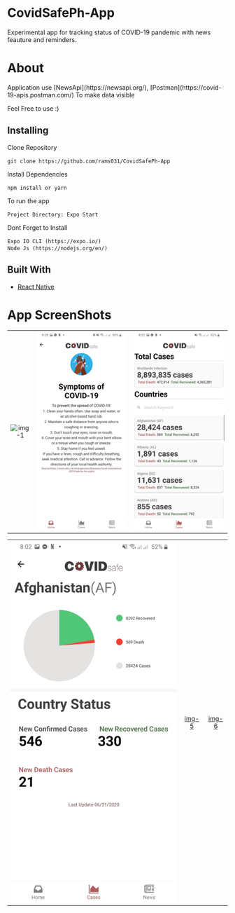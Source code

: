# CovidSafePh-App
<p>Experimental app for tracking status of COVID-19 pandemic with news feauture and reminders. </p>

# About
<p> Application use [NewsApi](https://newsapi.org/), [Postman](https://covid-19-apis.postman.com/) To make data visible </p>
Feel Free to use :)

## Installing
Clone Repository
```
git clone https://github.com/rams031/CovidSafePh-App
```
Install Dependencies
```
npm install or yarn
```
To run the app
```
Project Directory: Expo Start
```
Dont Forget to Install
```
Expo IO CLI (https://expo.io/)
Node Js (https://nodejs.org/en/)
```

## Built With

* [React Native](https://reactnative.dev/) 


# App ScreenShots

|                                 |                             |                              |
| :-----------------------------: | :-------------------------: | :--------------------------: |
| ![img-1](components/test4.jpg '1') | ![img-2](components/test5.jpg '2') | ![img-3](components/test1.jpg '3') |

|                             |                             |                              |
| :-------------------------: | :-------------------------: | :--------------------------: |
| ![img-4](components/test2.jpg '4') | [img-5](components/test6.jpg '5') | [img-6](components/test3.jpg '6') |




